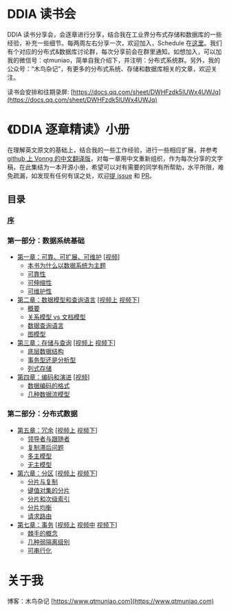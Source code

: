 # DDIA 读书会

DDIA 读书分享会，会逐章进行分享，结合我在工业界分布式存储和数据库的一些经验，补充一些细节。每两周左右分享一次，欢迎加入，Schedule 在[这里](https://docs.qq.com/sheet/DWHFzdk5lUWx4UWJq)。我们有个对应的分布式&数据库讨论群，每次分享前会在群里通知。如想加入，可以加我的微信号：qtmuniao，简单自我介绍下，并注明：分布式系统群。另外，我的公众号：“木鸟杂记”，有更多的分布式系统、存储和数据库相关的文章，欢迎关注。

读书会安排和往期录屏: [https://docs.qq.com/sheet/DWHFzdk5lUWx4UWJq](https://docs.qq.com/sheet/DWHFzdk5lUWx4UWJq)
# 《DDIA 逐章精读》小册

在理解英文原文的基础上，结合我的一些工作经验，进行一些相应扩展，并参考 [github 上 Vonng 的中文翻译版](https://github.com/Vonng/ddia)，对每一章用中文重新组织，作为每次分享的文字稿，在此集结为一本开源小册，希望可以对有需要的同学有所帮助，水平所限，难免疏漏，如发现有任何有误之处，欢迎[提 issue](https://github.com/DistSysCorp/ddia/issues/new) 和 [PR](https://github.com/DistSysCorp/ddia/compare)。

## 目录

### [序](preface.md)
### 第一部分：数据系统基础

* [第一章：可靠、可扩展、可维护](ch01.md) [[视频](https://www.bilibili.com/video/BV1bY411L7HA)]
    * [本书为什么以数据系统为主题](ch01.md#本书为什么以数据系统为主题)
    * [可靠性](ch01.md#可靠性)
    * [可伸缩性](ch01.md#可伸缩性)
    * [可维护性](ch01.md#可维护性)
* [第二章：数据模型和查询语言](ch02.md) [[视频上](https://www.bilibili.com/video/BV19a411C7UN) [视频下](https://www.bilibili.com/video/BV1BZ4y1r79M)]
    * [概要](ch02.md#概要)
    * [关系模型 vs 文档模型](ch02.md#关系模型与文档模型)
    * [数据查询语言](ch02.md#数据查询语言)
    * [图模型](ch02.md#图模型)
* [第三章：存储与查询](ch03.md) [[视频上](https://www.bilibili.com/video/BV1mL411P72H/) [视频下](https://www.bilibili.com/video/BV1bL411A7ga)]
    * [底层数据结构](ch03.md#驱动数据库的底层数据结构)
    * [事务型还是分析型](ch03.md#事务型还是分析型)
    * [列式存储](ch03.md#列存)
* [第四章：编码和演进](ch04.md) [[视频](https://www.bilibili.com/video/BV1Aa411q7u9)]
    * [数据编码的格式](ch04.md#数据编码的格式)
    * [几种数据流模型](ch04.md#几种数据流模型)

### 第二部分：分布式数据

* [第五章：冗余](ch05.md) [[视频上](https://www.bilibili.com/video/BV1VR4y1K7eK) [视频下](https://www.bilibili.com/video/BV1ou4116779)]
    * [领导者与跟随者](ch05.md#领导者与跟随者)
    * [复制滞后问题](ch05.md#复制滞后问题)
    * [多主模型](ch05.md#多主模型)
    * [无主模型](ch05.md#无主模型)
* [第六章：分区](ch06.md) [[视频上](https://www.bilibili.com/video/BV1tY4y157Np) [视频下](https://www.bilibili.com/video/BV1AA4y1f7Hi)]
    * [分片与复制](ch06.md#分片与复制)
    * [键值对集的分片](ch06.md#键值对集的分片)
    * [分片和次级索引](ch06.md#分片和次级索引)
    * [分片均衡](ch06.md#分片均衡)
    * [请求路由](ch06.md#请求路由)
* [第七章：事务](ch07.md) [[视频上](https://www.bilibili.com/video/BV1d94y117pW) [视频中](https://www.bilibili.com/video/BV1u3411w765) [视频下](https://www.bilibili.com/video/BV1Qr4y1M7Zm)]
    * [棘手的概念](ch07.md#棘手的概念)
    * [几种弱隔离级别](ch07.md#几种弱隔离级别)
    * [可串行化](ch07.md#可串行化)

# 关于我

博客：木鸟杂记 [https://www.qtmuniao.com](https://www.qtmuniao.com)